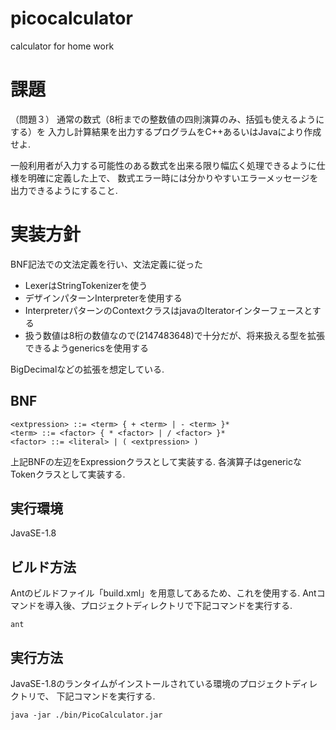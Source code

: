 # picocalculator
calculator for home work

# 課題
（問題３）
通常の数式（8桁までの整数値の四則演算のみ、括弧も使えるようにする）を
入力し計算結果を出力するプログラムをC++あるいはJavaにより作成せよ.

一般利用者が入力する可能性のある数式を出来る限り幅広く処理できるように仕様を明確に定義した上で、
数式エラー時には分かりやすいエラーメッセージを出力できるようにすること.

# 実装方針
BNF記法での文法定義を行い、文法定義に従った
- LexerはStringTokenizerを使う
- デザインパターンInterpreterを使用する
- InterpreterパターンのContextクラスはjavaのIteratorインターフェースとする
- 扱う数値は8桁の数値なので(2147483648)で十分だが、将来扱える型を拡張できるようgenericsを使用する

BigDecimalなどの拡張を想定している.

## BNF

    <extpression> ::= <term> { + <term> | - <term> }*
    <term> ::= <factor> { * <factor> | / <factor> }*
    <factor> ::= <literal> | ( <extpression> )

上記BNFの左辺をExpressionクラスとして実装する.
各演算子はgenericなTokenクラスとして実装する.

## 実行環境

JavaSE-1.8

## ビルド方法

Antのビルドファイル「build.xml」を用意してあるため、これを使用する.
Antコマンドを導入後、プロジェクトディレクトリで下記コマンドを実行する.

    ant

## 実行方法

JavaSE-1.8のランタイムがインストールされている環境のプロジェクトディレクトリで、
下記コマンドを実行する.

    java -jar ./bin/PicoCalculator.jar


